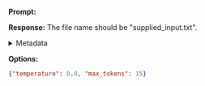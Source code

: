 **Prompt:**



**Response:**
The file name should be "supplied_input.txt".

<details><summary>Metadata</summary>

- Duration: 800 ms
- Datetime: 2023-08-25T15:57:44.465500
- Model: gpt-3.5-turbo-0613

</details>

**Options:**
```json
{"temperature": 0.0, "max_tokens": 15}
```

